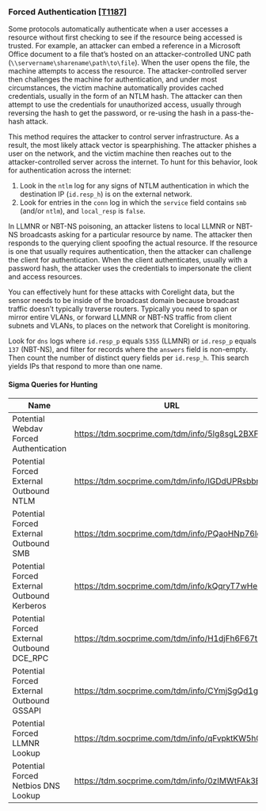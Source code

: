### Forced Authentication [\[T1187\]](https://attack.mitre.org/techniques/T1187/)

Some protocols automatically authenticate when a user accesses a resource without first checking to see if the resource being accessed is trusted. For example, an attacker can embed a reference in a Microsoft Office document to a file that’s hosted on an attacker-controlled UNC path (`\\servername\sharename\path\to\file`). When the user opens the file, the machine attempts to access the resource. The attacker-controlled server then challenges the machine for authentication, and under most circumstances, the victim machine automatically provides cached credentials, usually in the form of an NTLM hash. The attacker can then attempt to use the credentials for unauthorized access, usually through reversing the hash to get the password, or re-using the hash in a pass-the-hash attack.

This method requires the attacker to control server infrastructure. As a result, the most likely attack vector is spearphishing. The attacker phishes a user on the network, and the victim machine then reaches out to the attacker-controlled server across the internet. To hunt for this behavior, look for authentication across the internet:

1. Look in the `ntlm` log for any signs of NTLM authentication in which the destination IP (`id.resp_h`) is on the external network.
2. Look for entries in the `conn` log in which the `service` field contains `smb` (and/or `ntlm`), and `local_resp` is `false`.

In LLMNR or NBT-NS poisoning, an attacker listens to local LLMNR or NBT-NS broadcasts asking for a particular resource by name. The attacker then responds to the querying client spoofing the actual resource. If the resource is one that usually requires authentication, then the attacker can challenge the client for authentication. When the client authenticates, usually with a password hash, the attacker uses the credentials to impersonate the client and access resources.

You can effectively hunt for these attacks with Corelight data, but the sensor needs to be inside of the broadcast domain because broadcast traffic doesn’t typically traverse routers. Typically you need to span or mirror entire VLANs, or forward LLMNR or NBT-NS traffic from client subnets and VLANs, to places on the network that Corelight is monitoring.

Look for `dns` logs where `id.resp_p` equals `5355` (LLMNR) or `id.resp_p` equals `137` (NBT-NS), and filter for records where the `answers` field is non-empty. Then count the number of distinct query fields per `id.resp_h`. This search yields IPs that respond to more than one name.

#### Sigma Queries for Hunting

|Name|URL|
|--|--|
|Potential Webdav Forced Authentication|https://tdm.socprime.com/tdm/info/5lg8sgL2BXFP |
|Potential Forced External Outbound NTLM|https://tdm.socprime.com/tdm/info/IGDdUPRsbbnt |
|Potential Forced External Outbound SMB|https://tdm.socprime.com/tdm/info/PQaoHNp76lqa |
|Potential Forced External Outbound Kerberos|https://tdm.socprime.com/tdm/info/kQqryT7wHeDC |
|Potential Forced External Outbound DCE_RPC|https://tdm.socprime.com/tdm/info/H1djFh6F67tX |
|Potential Forced External Outbound GSSAPI|https://tdm.socprime.com/tdm/info/CYmjSgQd1gO7 |
|Potential Forced LLMNR Lookup|https://tdm.socprime.com/tdm/info/qFvpktKW5h0l |
|Potential Forced Netbios DNS Lookup|https://tdm.socprime.com/tdm/info/0zIMWtFAk3B0 |
